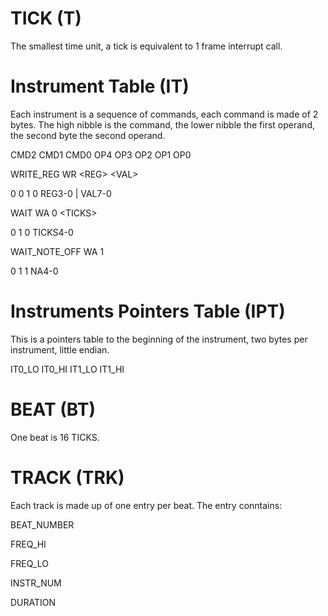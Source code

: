 
# TICK (T)

The smallest time unit, a tick is equivalent to 1 frame interrupt call.

# Instrument Table (IT) #

Each instrument is a sequence of commands, each command is made of 2 bytes. The high nibble is the command, the lower nibble the first operand,
the second byte the second operand.

CMD2 CMD1 CMD0 OP4 OP3 OP2 OP1 OP0 

WRITE_REG   WR \<REG> \<VAL>

  0 0 1 0 REG3-0 | VAL7-0 
  
WAIT        WA 0 \<TICKS>

  0 1 0 TICKS4-0
  
WAIT_NOTE_OFF WA 1 

  0 1 1 NA4-0

# Instruments Pointers Table (IPT) #

This is a pointers table to the beginning of the instrument, two bytes per instrument, little endian.

IT0_LO IT0_HI IT1_LO IT1_HI

# BEAT (BT) #

One beat is 16 TICKS. 

# TRACK (TRK) #

Each track is made up of one entry per beat. The entry conntains:

BEAT_NUMBER

FREQ_HI

FREQ_LO

INSTR_NUM

DURATION

